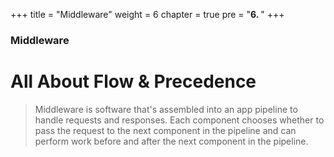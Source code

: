 +++
title = "Middleware"
weight = 6
chapter = true
pre = "<b>6. </b>"
+++

### Middleware

# All About Flow & Precedence

> Middleware is software that's assembled into an app pipeline to handle requests and responses. Each component chooses whether to pass the request to the next component in the pipeline and can perform work before and after the next component in the pipeline.